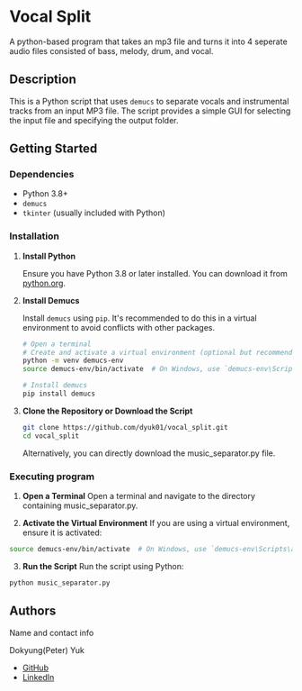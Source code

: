 # Vocal Split

A python-based program that takes an mp3 file and turns it into 4 seperate audio files consisted of bass, melody, drum, and vocal.

## Description

This is a Python script that uses `demucs` to separate vocals and instrumental tracks from an input MP3 file. The script provides a simple GUI for selecting the input file and specifying the output folder.

## Getting Started

### Dependencies

- Python 3.8+
- `demucs`
- `tkinter` (usually included with Python)

### Installation

1. **Install Python**

   Ensure you have Python 3.8 or later installed. You can download it from [python.org](https://www.python.org/downloads/).

2. **Install Demucs**

   Install `demucs` using `pip`. It's recommended to do this in a virtual environment to avoid conflicts with other packages.

    ```bash
    # Open a terminal
    # Create and activate a virtual environment (optional but recommended)
    python -m venv demucs-env
    source demucs-env/bin/activate  # On Windows, use `demucs-env\Scripts\activate`

    # Install demucs
    pip install demucs
    ```
3. **Clone the Repository or Download the Script**
    ```bash
    git clone https://github.com/dyuk01/vocal_split.git
    cd vocal_split
    ```
    Alternatively, you can directly download the music_separator.py file.

### Executing program

1. **Open a Terminal**
Open a terminal and navigate to the directory containing music_separator.py.

2. **Activate the Virtual Environment**
If you are using a virtual environment, ensure it is activated:
```bash
source demucs-env/bin/activate  # On Windows, use `demucs-env\Scripts\activate`
```

3. **Run the Script**
Run the script using Python:
```bash
python music_separator.py
```

## Authors
Name and contact info

Dokyung(Peter) Yuk
- [GitHub](https://github.com/dyuk01)
- [LinkedIn](https://www.linkedin.com/in/dokyung-yuk-a3aba3254/)
